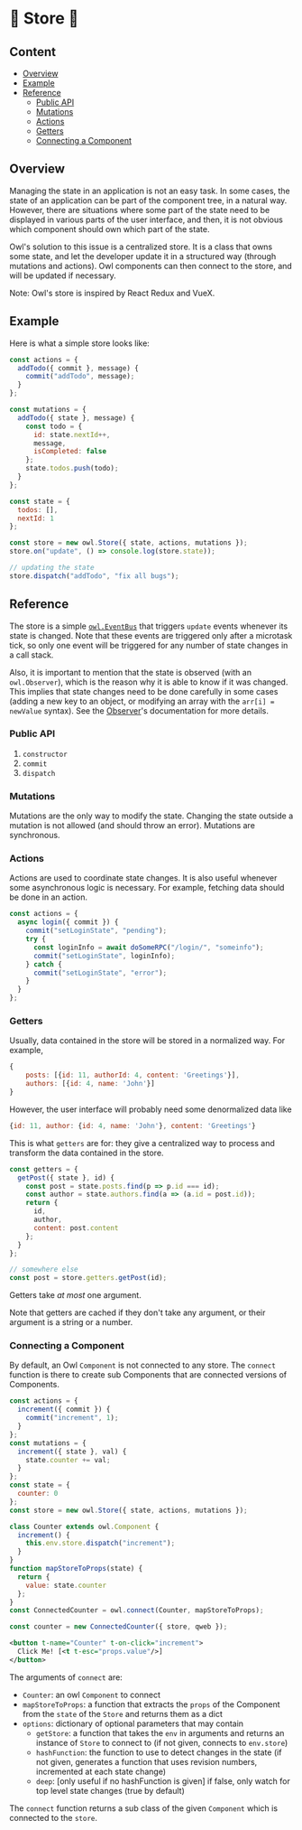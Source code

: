 # 🦉 Store 🦉

## Content

- [Overview](#overview)
- [Example](#example)
- [Reference](#reference)
  - [Public API](#public-api)
  - [Mutations](#mutations)
  - [Actions](#actions)
  - [Getters](#getters)
  - [Connecting a Component](#connecting-a-component)

## Overview

Managing the state in an application is not an easy task. In some cases, the
state of an application can be part of the component tree, in a natural way.
However, there are situations where some part of the state need to be displayed
in various parts of the user interface, and then, it is not obvious which
component should own which part of the state.

Owl's solution to this issue is a centralized store. It is a class that owns
some state, and let the developer update it in a structured way (through
mutations and actions). Owl components can then connect to the store, and will
be updated if necessary.

Note: Owl's store is inspired by React Redux and VueX.

## Example

Here is what a simple store looks like:

```js
const actions = {
  addTodo({ commit }, message) {
    commit("addTodo", message);
  }
};

const mutations = {
  addTodo({ state }, message) {
    const todo = {
      id: state.nextId++,
      message,
      isCompleted: false
    };
    state.todos.push(todo);
  }
};

const state = {
  todos: [],
  nextId: 1
};

const store = new owl.Store({ state, actions, mutations });
store.on("update", () => console.log(store.state));

// updating the state
store.dispatch("addTodo", "fix all bugs");
```

## Reference

The store is a simple [`owl.EventBus`](event_bus.md) that triggers `update` events whenever its
state is changed. Note that these events are triggered only after a microtask
tick, so only one event will be triggered for any number of state changes in a
call stack.

Also, it is important to mention that the state is observed (with an `owl.Observer`),
which is the reason why it is able to know if it was changed. This implies that
state changes need to be done carefully in some cases (adding a new key to an
object, or modifying an array with the `arr[i] = newValue` syntax). See the
[Observer](observer.md)'s documentation for more details.

### Public API

1. `constructor`
2. `commit`
3. `dispatch`

### Mutations

Mutations are the only way to modify the state. Changing the state outside a
mutation is not allowed (and should throw an error). Mutations are synchronous.

### Actions

Actions are used to coordinate state changes. It is also useful whenever some
asynchronous logic is necessary. For example, fetching data should be done
in an action.

```js
const actions = {
  async login({ commit }) {
    commit("setLoginState", "pending");
    try {
      const loginInfo = await doSomeRPC("/login/", "someinfo");
      commit("setLoginState", loginInfo);
    } catch {
      commit("setLoginState", "error");
    }
  }
};
```

### Getters

Usually, data contained in the store will be stored in a normalized way. For
example,

```js
{
    posts: [{id: 11, authorId: 4, content: 'Greetings'}],
    authors: [{id: 4, name: 'John'}]
}
```

However, the user interface will probably need some denormalized data like

```js
{id: 11, author: {id: 4, name: 'John'}, content: 'Greetings'}
```

This is what `getters` are for: they give a centralized way to process and
transform the data contained in the store.

```js
const getters = {
  getPost({ state }, id) {
    const post = state.posts.find(p => p.id === id);
    const author = state.authors.find(a => (a.id = post.id));
    return {
      id,
      author,
      content: post.content
    };
  }
};

// somewhere else
const post = store.getters.getPost(id);
```

Getters take *at most* one argument.


Note that getters are cached if they don't take any argument, or their argument
is a string or a number.

### Connecting a Component

By default, an Owl `Component` is not connected to any store. The `connect`
function is there to create sub Components that are connected versions of
Components.

```javascript
const actions = {
  increment({ commit }) {
    commit("increment", 1);
  }
};
const mutations = {
  increment({ state }, val) {
    state.counter += val;
  }
};
const state = {
  counter: 0
};
const store = new owl.Store({ state, actions, mutations });

class Counter extends owl.Component {
  increment() {
    this.env.store.dispatch("increment");
  }
}
function mapStoreToProps(state) {
  return {
    value: state.counter
  };
}
const ConnectedCounter = owl.connect(Counter, mapStoreToProps);

const counter = new ConnectedCounter({ store, qweb });
```

```xml
<button t-name="Counter" t-on-click="increment">
  Click Me! [<t t-esc="props.value"/>]
</button>
```

The arguments of `connect` are:

- `Counter`: an owl `Component` to connect
- `mapStoreToProps`: a function that extracts the `props` of the Component
  from the `state` of the `Store` and returns them as a dict
- `options`: dictionary of optional parameters that may contain
  - `getStore`: a function that takes the `env` in arguments and returns an
    instance of `Store` to connect to (if not given, connects to `env.store`)
  - `hashFunction`: the function to use to detect changes in the state (if not
    given, generates a function that uses revision numbers, incremented at
    each state change)
  - `deep`: [only useful if no hashFunction is given] if false, only watch
    for top level state changes (true by default)

The `connect` function returns a sub class of the given `Component` which is
connected to the `store`.
